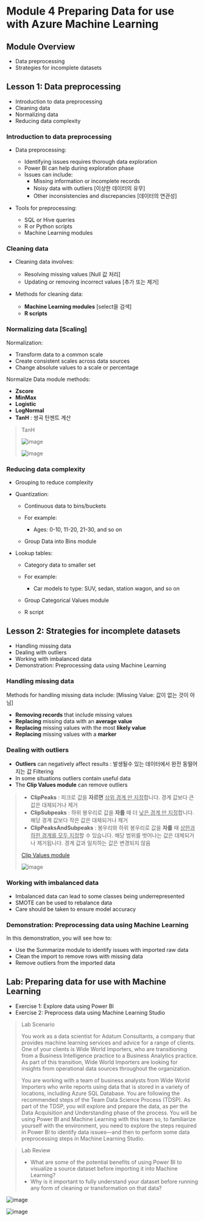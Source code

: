 # Module 4 Preparing Data for use with Azure Machine Learning
## Module Overview

- Data preprocessing
- Strategies for incomplete datasets

## Lesson 1: Data preprocessing

- Introduction to data preprocessing
- Cleaning data
- Normalizing data
- Reducing data complexity

### Introduction to data preprocessing

- Data preprocessing:
  - Identifying issues requires thorough data exploration
  - Power BI can help during exploration phase
  - Issues can include:
    - Missing information or incomplete records
    - Noisy data with outliers [이상한 데이터의 유무]
    - Other inconsistencies and discrepancies [데이터의 연관성]



- Tools for preprocessing:
  - SQL or Hive queries
  - R or Python scripts
  - Machine Learning modules

### Cleaning data

- Cleaning data involves:
  - Resolving missing values [Null 값 처리]
  - Updating or removing incorrect values [추가 또는 제거]



- Methods for cleaning data:
  - **Machine Learning modules** [select을 검색]
  - **R scripts**

### Normalizing data [Scaling]

Normalization:

- Transform data to a common scale
- Create consistent scales across data sources
- Change absolute values to a scale or percentage



Normalize Data module methods:

- **Zscore**
- **MinMax**
- **Logistic**
- **LogNormal**
- **TanH** : 쌍곡 탄젠트 계산

> TanH
>
> ![image](https://user-images.githubusercontent.com/46669551/56175554-9ec73f00-6032-11e9-9b23-96f3a2db2bc4.png)
>
> ![image](https://user-images.githubusercontent.com/46669551/56175599-d1713780-6032-11e9-8739-554252ad9bd7.png)
>
> 





### Reducing data complexity

- Grouping to reduce complexity

- Quantization:

  - Continuous data to bins/buckets
  - For example:
    - Ages: 0-10, 11-20, 21-30, and so on

  - Group Data into Bins module 

- Lookup tables:

  - Category data to smaller set

  - For example:
    - Car models to type: SUV, sedan, station wagon, and so on

  - Group Categorical Values module

  - R script

## Lesson 2: Strategies for incomplete datasets
- Handling missing data
- Dealing with outliers
- Working with imbalanced data
- Demonstration: Preprocessing data using Machine Learning



### Handling missing data

Methods for handling missing data include: [Missing Value: 값이 없는 것이 아님]

- **Removing records** that include missing values
- **Replacing** missing data with an **average value**
- **Replacing** missing values with the most **likely value**
- **Replacing** missing values with a **marker**

### Dealing with outliers

- **Outliers** can negatively affect results : 발생될수 있는 데이터에서 완전 동떨어지는 값 Filtering
- In some situations outliers contain useful data
- The **Clip Values module** can remove outliers



> - **ClipPeaks** : 피크로 값을 **자르면** <u>상위 경계 만 지정</u>합니다. 경계 값보다 큰 값은 대체되거나 제거
> - **ClipSubpeaks** : 하위 봉우리로 값을 **자를** 때 더 <u>낮은 경계 만 지정</u>합니다. 해당 경계 값보다 작은 값은 대체되거나 제거
> - **ClipPeaksAndSubpeaks** : 봉우리와 하위 봉우리로 값을 **자를** 때 <u>상한과 하한 경계를 모두 지정</u>할 수 있습니다. 해당 범위를 벗어나는 값은 대체되거나 제거됩니다. 경계 값과 일치하는 값은 변경되지 않음
>
> [Clip Values module](<https://docs.microsoft.com/en-us/azure/machine-learning/studio-module-reference/clip-values>)
>
> ![image](https://user-images.githubusercontent.com/46669551/56175693-40e72700-6033-11e9-962d-669fe44a0026.png)

### Working with imbalanced data

- Imbalanced data can lead to some classes being underrepresented
- SMOTE can be used to rebalance data
- Care should be taken to ensure model accuracy

### Demonstration: Preprocessing data using Machine Learning
In this demonstration, you will see how to:

- Use the Summarize module to identify issues with imported raw data
- Clean the import to remove rows with missing data
- Remove outliers from the imported data

## Lab: Preparing data for use with Machine Learning
- Exercise 1: Explore data using Power BI
- Exercise 2: Preprocess data using Machine Learning Studio

>Lab Scenario
>
>You work as a data scientist for Adatum Consultants, a company that provides
>machine learning services and advice for a range of clients. One of your
>clients is Wide World Importers, who are transitioning from a Business
>Intelligence practice to a Business Analytics practice. As part of this
>transition, Wide World Importers are looking for insights from operational data
>sources throughout the organization.
>
>You are working with a team of business analysts from Wide World Importers who write
>reports using data that is stored in a variety of locations, including Azure
>SQL Database. You are following the recommended steps of the Team Data Science
>Process (TDSP). As part of the TDSP, you will explore and prepare the data, as
>per the Data Acquisition and Understanding phase of the process. You will be
>using Power BI and Machine Learning with this team so, to familiarize yourself
>with the environment, you need to explore the steps required in Power BI to
>identify data issues—and then to perform some data preprocessing steps in
>Machine Learning Studio. 

> Lab Review
>
> - What are some of the potential benefits of using Power BI to visualize a source
>   dataset before importing it into Machine Learning?
> - Why is it important to fully understand your dataset before running any form of
>   cleaning or transformation on that data?

![image](https://user-images.githubusercontent.com/46669551/56182116-916a7e80-604b-11e9-9703-e5fc4497eee7.png)

![image](https://user-images.githubusercontent.com/46669551/56182158-cb3b8500-604b-11e9-8531-2adff73161c0.png)

